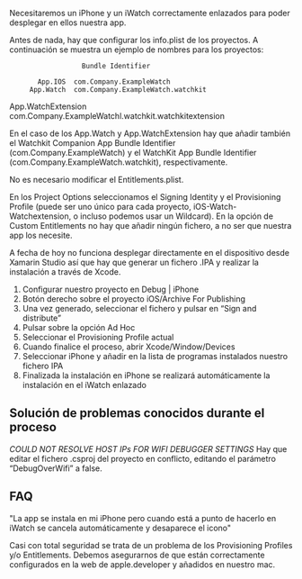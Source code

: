 Necesitaremos un iPhone y un iWatch correctamente enlazados para poder desplegar en ellos nuestra app.

Antes de nada, hay que configurar los info.plist de los proyectos. 
A continuación se muestra un ejemplo de nombres para los proyectos: 

	                  Bundle Identifier      
                    
           App.IOS	com.Company.ExampleWatch
         App.Watch	com.Company.ExampleWatch.watchkit
App.WatchExtension	com.Company.ExampleWatchl.watchkit.watchkitextension

En el caso de los App.Watch y App.WatchExtension hay que añadir también el Watchkit Companion App Bundle Identifier 
(com.Company.ExampleWatch) y el WatchKit App Bundle Identifier (com.Company.ExampleWatch.watchkit), respectivamente.

No es necesario modificar el Entitlements.plist.

En los Project Options seleccionamos el Signing Identity y el Provisioning Profile (puede ser uno único para cada
proyecto, iOS-Watch-Watchextension, o incluso podemos usar un Wildcard). 
En la opción de Custom Entitlements no hay que añadir ningún fichero, a no ser que nuestra app los necesite.

A fecha de hoy no funciona desplegar directamente en el dispositivo desde Xamarin Studio 
así que hay que generar un fichero .IPA y realizar la instalación a través de Xcode.


1. Configurar nuestro proyecto en Debug | iPhone
2. Botón derecho sobre el proyecto iOS/Archive For Publishing
3. Una vez generado, seleccionar el fichero y pulsar en “Sign and distribute”
4. Pulsar sobre la opción Ad Hoc
5. Seleccionar el Provisioning Profile actual
6. Cuando finalice el proceso, abrir Xcode/Window/Devices
7. Seleccionar iPhone y añadir en la lista de programas instalados nuestro fichero IPA
8. Finalizada la instalación en iPhone se realizará automáticamente la instalación en el iWatch enlazado


Solución de problemas conocidos durante el proceso
--------------------------------------------------

*COULD NOT RESOLVE HOST IPs FOR WIFI DEBUGGER SETTINGS*
Hay que editar el fichero .csproj del proyecto en conflicto, editando el parámetro “DebugOverWifi” a false.


FAQ
-------------------------------------------------

"La app se instala en mi iPhone pero cuando está a punto de hacerlo en iWatch se cancela automáticamente y desaparece el icono"

Casi con total seguridad se trata de un problema de los Provisioning Profiles y/o Entitlements. Debemos asegurarnos de que están correctamente configurados en la web de apple.developer y añadidos en nuestro mac.
